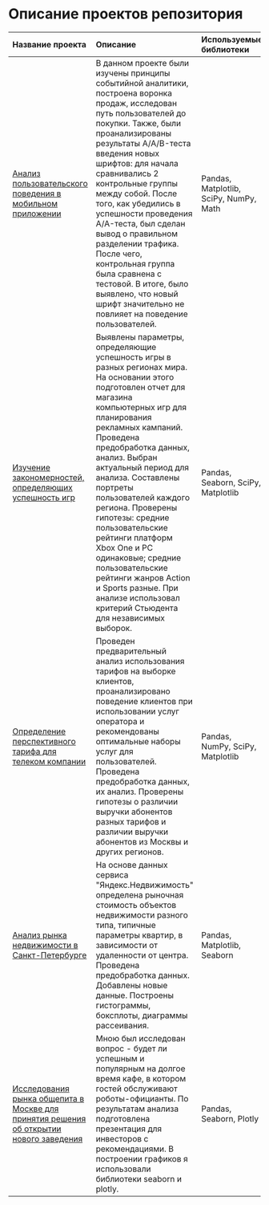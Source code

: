 # Описание проектов репозитория
|Название проекта|Описание|Используемые библиотеки|
| :- | :- | :- |
|[Анализ пользовательского поведения в мобильном приложении](https://github.com/Vadim70151/data_projects/tree/main/%D0%90%D0%BD%D0%B0%D0%BB%D0%B8%D0%B7%20%D0%BF%D0%BE%D0%BB%D1%8C%D0%B7%D0%BE%D0%B2%D0%B0%D1%82%D0%B5%D0%BB%D0%B5%D0%B9%20%D0%BC%D0%BE%D0%B1%D0%B8%D0%BB%D1%8C%D0%BD%D0%BE%D0%B3%D0%BE%20%D0%BF%D1%80%D0%B8%D0%BB%D0%BE%D0%B6%D0%B5%D0%BD%D0%B8%D1%8F)|В данном проекте были изучены принципы событийной аналитики, построена воронка продаж, исследован путь пользователей до покупки. Также, были проанализированы результаты A/A/B-теста введения новых шрифтов: для начала сравнивались 2 контрольные группы между собой. После того, как убедились в успешности проведения A/A-теста, был сделан вывод о правильном разделении трафика. После чего, контрольная группа была сравнена с тестовой. В итоге, было выявлено, что новый шрифт значительно не повлияет на поведение пользователей.|Pandas, Matplotlib, SciPy, NumPy, Math|
|[Изучение закономерностей, определяющих успешность игр](https://github.com/Vadim70151/data_projects/tree/main/game_analysis)|Выявлены параметры, определяющие успешность игры в разных регионах мира. На основании этого подготовлен отчет для магазина компьютерных игр для планирования рекламных кампаний. Проведена предобработка данных, анализ. Выбран актуальный период для анализа. Составлены портреты пользователей каждого региона. Проверены гипотезы: средние пользовательские рейтинги платформ Xbox One и PC одинаковые; средние пользовательские рейтинги жанров Action и Sports разные. При анализе использовал критерий Стьюдента для независимых выборок.|Pandas, Seaborn, SciPy, Matplotlib|
|[Определение перспективного тарифа для телеком компании](https://github.com/Vadim70151/data_projects/tree/main/tariff_analysis)| Проведен предварительный анализ использования тарифов на выборке клиентов, проанализировано поведение клиентов при использовании услуг оператора и рекомендованы оптимальные наборы услуг для пользователей. Проведена предобработка данных, их анализ. Проверены гипотезы о различии выручки абонентов разных тарифов и различии выручки абонентов из Москвы и других регионов. | Pandas, NumPy, SciPy, Matplotlib |
|[Анализ рынка недвижимости в Санкт-Петербурге](https://github.com/Vadim70151/data_projects/tree/main/real_estate_analysis)| На основе данных сервиса "Яндекс.Недвижимость" определена рыночная стоимость объектов недвижимости разного типа, типичные параметры квартир, в зависимости от удаленности от центра. Проведена предобработка данных. Добавлены новые данные. Построены гистограммы, боксплоты, диаграммы рассеивания. | Pandas, Matplotlib, Seaborn|
|[Исследования рынка общепита в Москве для принятия решения об открытии нового заведения](https://github.com/Vadim70151/data_projects/tree/main/catering_establishments_analysis)|Мною был исследован вопрос - будет ли успешным и популярным на долгое время кафе, в котором гостей обслуживают роботы-официанты. По результатам анализа подготовлена презентация для инвесторов с рекомендациями. В построении графиков я использовали библиотеки seaborn и plotly.|Pandas, Seaborn, Plotly|
